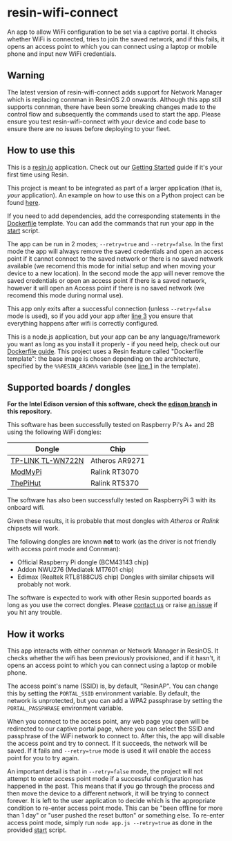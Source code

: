 # resin-wifi-connect
An app to allow WiFi configuration to be set via a captive portal. It checks whether WiFi is connected, tries to join the saved network, and if this fails, it opens an access point to which you can connect using a laptop or mobile phone and input new WiFi credentials.

## Warning
The latest version of resin-wifi-connect adds support for Network Manager which is replacing connman in ResinOS 2.0 onwards. Although this app still supports connman, there have been some breaking changes made to the control flow and subsequently the commands used to start the app. Please ensure you test resin-wifi-connect with your device and code base to ensure there are no issues before deploying to your fleet.

## How to use this
This is a [resin.io](http://resin.io) application. Check out our [Getting Started](http://docs.resin.io/#/pages/installing/gettingStarted.md) guide if it's your first time using Resin.

This project is meant to be integrated as part of a larger application (that is, _your_ application). An example on how to use this on a Python project can be found [here](https://github.com/resin-io-projects/resin-wifi-connect-python-example).

If you need to add dependencies, add the corresponding statements in the [Dockerfile](./Dockerfile.template) template. You can add the commands that run your app in the [start](./start) script. 

The app can be run in 2 modes; `--retry=true` and `--retry=false`. In the first mode the app will always remove the saved credentials and open an access point if it cannot connect to the saved network or there is no saved network available (we recomend this mode for initial setup and when moving your device to a new location). In the second mode the app will never remove the saved credentials or open an access point if there is a saved network, however it will open an Access point if there is no saved network (we recomend this mode during normal use).

This app only exits after a successful connection (unless `--retry=false` mode is used), so if you add your app after [line 3](./start#L3) you ensure that everything happens after wifi is correctly configured.

This is a node.js application, but your app can be any language/framework you want as long as you install it properly - if you need help, check out our [Dockerfile guide](http://docs.resin.io/#/pages/using/dockerfile.md). This project uses a Resin feature called "Dockerfile template": the base image is chosen depending on the architecture, specified by the `%%RESIN_ARCH%%` variable (see [line 1](./Dockerfile.template#L1) in the template).

## Supported boards / dongles
**For the Intel Edison version of this software, check the [edison branch](https://github.com/resin-io/resin-wifi-connect/tree/edison) in this repository.**

This software has been successfully tested on Raspberry Pi's A+ and 2B using the following WiFi dongles:

Dongle                                     | Chip
-------------------------------------------|-------------------
[TP-LINK TL-WN722N](http://bit.ly/1P1MdAG) | Atheros AR9271
[ModMyPi](http://bit.ly/1gY3IHF)           | Ralink RT3070
[ThePiHut](http://bit.ly/1LfkCgZ)          | Ralink RT5370

The software has also been successfully tested on RaspberryPi 3 with its onboard wifi.

Given these results, it is probable that most dongles with *Atheros* or *Ralink* chipsets will work.

The following dongles are known **not** to work (as the driver is not friendly with access point mode and Connman):
* Official Raspberry Pi dongle (BCM43143 chip)
* Addon NWU276 (Mediatek MT7601 chip)
* Edimax (Realtek RTL8188CUS chip)
Dongles with similar chipsets will probably not work.

The software is expected to work with other Resin supported boards as long as you use the correct dongles.
Please [contact us](https://resin.io/contact/) or raise [an issue](https://github.com/resin-io/resin-wifi-connect/issues) if you hit any trouble.

## How it works
This app interacts with either connman or Network Manager in ResinOS. It checks whether the wifi has been previously provisioned, and if it hasn't, it opens an access point to which you can connect using a laptop or mobile phone.

The access point's name (SSID) is, by default, "ResinAP". You can change this by setting the `PORTAL_SSID` environment variable. By default, the network is unprotected, but you can add a WPA2 passphrase by setting the `PORTAL_PASSPHRASE` environment variable.

When you connect to the access point, any web page you open will be redirected to our captive portal page, where you can select the SSID and passphrase of the WiFi network to connect to. After this, the app will disable the access point and try to connect. If it succeeds, the network will be saved. If it fails and `--retry=true` mode is used it will enable the access point for you to try again.

An important detail is that in `--retry=false` mode, the project will not attempt to enter access point mode if a successful configuration has happened in the past. This means that if you go through the process and then move the device to a different network, it will be trying to connect forever. It is left to the user application to decide which is the appropriate condition to re-enter access point mode. This can be "been offline for more than 1 day" or "user pushed the reset button" or something else. To re-enter access point mode, simply run `node app.js --retry=true` as done in the provided [start](https://github.com/resin-io/resin-wifi-connect/blob/master/start) script.

